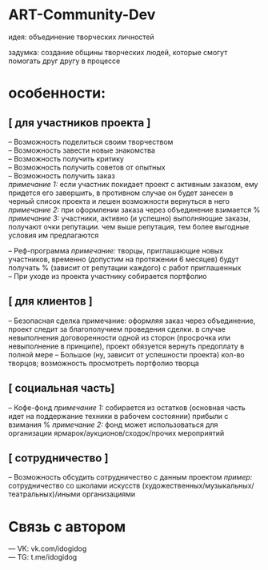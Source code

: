 # ART-Community-Dev
идея: объединение творческих личностей

задумка: создание общины творческих людей, которые смогут помогать друг другу в процессе

# особенности:

## [ для участников проекта ]

– Возможность поделиться своим творчеством  
– Возможность завести новые знакомства  
– Возможность получить критику  
– Возможность получить советов от опытных   
– Возможность получить заказ    
_примечание 1:_ если участник покидает проект с активным заказом, ему придется его завершить, в противном случае он будет занесен в черный список проекта и лешен возможности вернуться в него    
_примечание 2:_ при оформлении заказа через объединение взимается %   
_примечание 3:_ участники, активно (и успешно) выполняющие заказы, получают очки репутации. чем выше репутация, тем более выгодные условия им предлагаются    

– Реф-программа
_примечание:_ творцы, приглашающие новых участников, временно (допустим на протяжении 6 месяцев) будут получать % (зависит от репутации каждого) с работ приглашенных   
– При уходе из проекта участнику собирается портфолио

## [ для клиентов ]

– Безопасная сделка
примечание: оформляя заказ через объединение, проект следит за благополучием проведения сделки. в случае невыполнения договоренности одной из сторон (просрочка или невыполнение в принципе), проект обязуется вернуть предоплату в полной мере 
– Большое (ну, зависит от успешности проекта) кол-во творцов; возможность просмотреть портфолио творца

## [ социальная часть]

– Кофе-фонд
_примечание 1:_ собирается из остатков (основная часть идет на поддержание техники в рабочем состоянии) прибыли с взимания %
_примечание 2:_ фонд может использоваться для организации ярмарок/аукционов/сходок/прочих мероприятий

## [ сотрудничество ]

– Возможность обсудить сотрудничество с данным проектом
_пример:_ сотрудничество со школами искусств (художественных/музыкальных/театральных)/иными организациями

# Связь с автором
— VK: vk.com/idogidog   
— TG: t.me/idogidog 